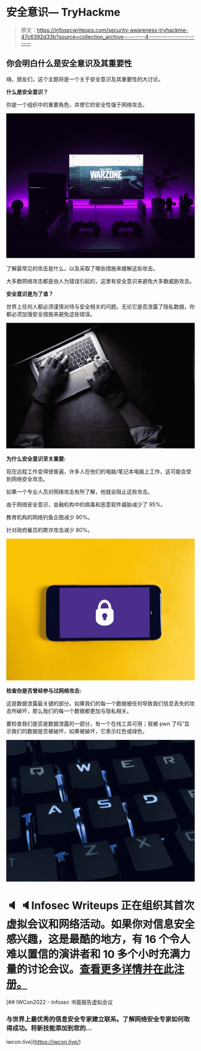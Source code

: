 # 安全意识— TryHackme

> 原文：<https://infosecwriteups.com/security-awareness-tryhackme-47c6392d33b?source=collection_archive---------4----------------------->

## 你会明白什么是安全意识及其重要性

嗨，朋友们，这个主题将是一个关于安全意识及其重要性的大讨论。

**什么是安全意识？**

你是一个组织中的重要角色，并使它的安全性强于网络攻击。

![](img/36b569d8ae1c4acbe64835bcafb8dd9b.png)

了解最常见的攻击是什么，以及采取了哪些措施来缓解这些攻击。

大多数网络攻击都是由人为错误引起的，这里有安全意识来避免大多数威胁攻击。

**安全意识是为了谁？**

世界上任何人都必须谨慎对待与安全相关的问题。无论它是否泄露了隐私数据，你都必须加强安全措施来避免这些错误。

![](img/b4b8b0ddf9a9cfc1f293faef62212502.png)

**为什么安全意识至关重要:**

现在远程工作变得很普遍，许多人在他们的电脑/笔记本电脑上工作，这可能会受到网络安全攻击。

如果一个专业人员对网络攻击有所了解，他就会阻止这些攻击。

由于网络安全意识，金融机构中的病毒和恶意软件威胁减少了 95%。

教育机构的网络钓鱼企图减少 90%。

针对政府雇员的欺诈攻击减少 80%。

![](img/22de78cf074d45dd8b0917bca357344a.png)

**检查你是否曾经参与过网络攻击:**

这是数据泄露最关键的部分。如果我们的每一个数据被任何导致我们信息丢失的攻击所破坏，那么我们的每一个数据都更加与隐私相关。

要检查我们是否是数据泄露的一部分，有一个在线工具可用；我被 pwn 了吗”显示我们的数据是否被破坏，如果被破坏，它表示红色或绿色。

![](img/3fccb4665ce1dbf6f2eeff7a12967220.png)

# 🔈 🔈Infosec Writeups 正在组织其首次虚拟会议和网络活动。如果你对信息安全感兴趣，这是最酷的地方，有 16 个令人难以置信的演讲者和 10 多个小时充满力量的讨论会议。[查看更多详情并在此注册。](https://iwcon.live/)

[](https://iwcon.live/) [## IWCon2022 - Infosec 书面报告虚拟会议

### 与世界上最优秀的信息安全专家建立联系。了解网络安全专家如何取得成功。将新技能添加到您的…

iwcon.live](https://iwcon.live/)
